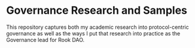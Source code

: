 # Governance Research and Samples

This repository captures both my academic research into protocol-centric governance as well as the ways I put that research into practice as the Governance lead for Rook DAO. 
